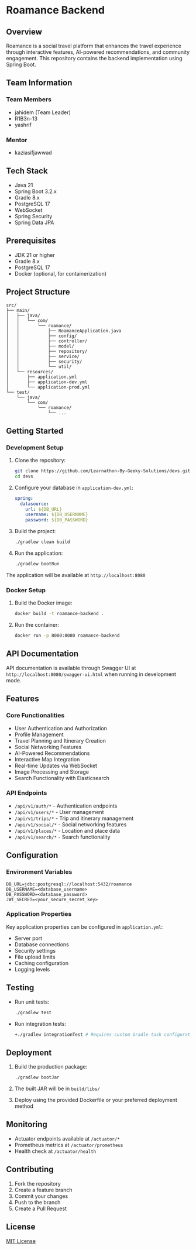 # Roamance Backend

## Overview
Roamance is a social travel platform that enhances the travel experience through interactive features, AI-powered recommendations, and community engagement. This repository contains the backend implementation using Spring Boot.

## Team Information

### Team Members
- jahidem (Team Leader)
- R1B3n-13
- yashrif

### Mentor
- kaziasifjawwad

## Tech Stack
- Java 21
- Spring Boot 3.2.x
- Gradle 8.x
- PostgreSQL 17
- WebSocket
- Spring Security
- Spring Data JPA

## Prerequisites
- JDK 21 or higher
- Gradle 8.x
- PostgreSQL 17
- Docker (optional, for containerization)

## Project Structure
```
src/
├── main/
│   ├── java/
│   │   └── com/
│   │       └── roamance/
│   │           ├── RoamanceApplication.java
│   │           ├── config/
│   │           ├── controller/
│   │           ├── model/
│   │           ├── repository/
│   │           ├── service/
│   │           ├── security/
│   │           └── util/
│   └── resources/
│       ├── application.yml
│       ├── application-dev.yml
│       └── application-prod.yml
└── test/
    └── java/
        └── com/
            └── roamance/
                └── ...
```

## Getting Started

### Development Setup
1. Clone the repository:
   ```bash
   git clone https://github.com/Learnathon-By-Geeky-Solutions/devs.git
   cd devs
   ```

2. Configure your database in `application-dev.yml`:
   ```yaml
   spring:
     datasource:
       url: ${DB_URL}
       username: ${DB_USERNAME}
       password: ${DB_PASSWORD}
   ```

3. Build the project:
   ```bash
   ./gradlew clean build
   ```

4. Run the application:
   ```bash
   ./gradlew bootRun
   ```

The application will be available at `http://localhost:8080`

### Docker Setup
1. Build the Docker image:
   ```bash
   docker build -t roamance-backend .
   ```

2. Run the container:
   ```bash
   docker run -p 8080:8080 roamance-backend
   ```

## API Documentation
API documentation is available through Swagger UI at `http://localhost:8080/swagger-ui.html` when running in development mode.

## Features

### Core Functionalities
- User Authentication and Authorization
- Profile Management
- Travel Planning and Itinerary Creation
- Social Networking Features
- AI-Powered Recommendations
- Interactive Map Integration
- Real-time Updates via WebSocket
- Image Processing and Storage
- Search Functionality with Elasticsearch

### API Endpoints
- `/api/v1/auth/*` - Authentication endpoints
- `/api/v1/users/*` - User management
- `/api/v1/trips/*` - Trip and itinerary management
- `/api/v1/social/*` - Social networking features
- `/api/v1/places/*` - Location and place data
- `/api/v1/search/*` - Search functionality

## Configuration

### Environment Variables
```properties
DB_URL=jdbc:postgresql://localhost:5432/roamance
DB_USERNAME=<database_username>
DB_PASSWORD=<database_password>
JWT_SECRET=<your_secure_secret_key>
```

### Application Properties
Key application properties can be configured in `application.yml`:
- Server port
- Database connections
- Security settings
- File upload limits
- Caching configuration
- Logging levels

## Testing
- Run unit tests:
  ```bash
  ./gradlew test
  ```
- Run integration tests:
  ```bash
  +./gradlew integrationTest # Requires custom Gradle task configuration
  ```

## Deployment
1. Build the production package:
   ```bash
   ./gradlew bootJar
   ```

2. The built JAR will be in `build/libs/`

3. Deploy using the provided Dockerfile or your preferred deployment method

## Monitoring
- Actuator endpoints available at `/actuator/*`
- Prometheus metrics at `/actuator/prometheus`
- Health check at `/actuator/health`

## Contributing
1. Fork the repository
2. Create a feature branch
3. Commit your changes
4. Push to the branch
5. Create a Pull Request

## License
[MIT License](LICENSE)
